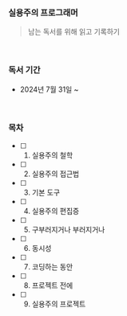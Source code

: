 ### 실용주의 프로그래머
> 남는 독서를 위해 읽고 기록하기

<br>

### 독서 기간
- 2024년 7월 31일 ~

<br>

### 목차
- [ ] 1. 실용주의 철학
- [ ] 2. 실용주의 접근법
- [ ] 3. 기본 도구
- [ ] 4. 실용주의 편집증
- [ ] 5. 구부러지거나 부러지거나
- [ ] 6. 동시성
- [ ] 7. 코딩하는 동안
- [ ] 8. 프로젝트 전에
- [ ] 9. 실용주의 프로젝트

